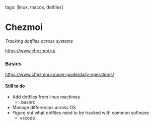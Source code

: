 tags: [linux, macos, dotfiles]
# Chezmoi 
_Tracking dotfiles across systems_

https://www.chezmoi.io/

### Basics
https://www.chezmoi.io/user-guide/daily-operations/

#### Still to do
- Add dotfiles from linux machines
	- .bashrc
- Manage differences across OS
- Figure out what dotfiles need to be tracked with common software
	- vscode 